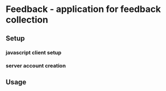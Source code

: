 # Feedback - application for feedback collection

## Setup

### javascript client setup

### server account creation

## Usage